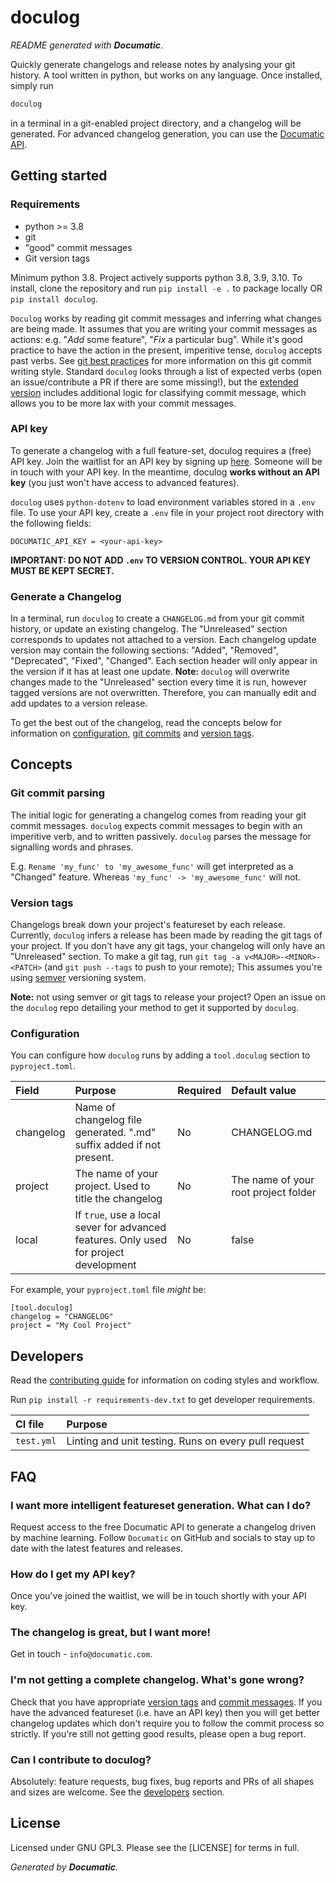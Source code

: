 # doculog

_README generated with **Documatic**_.

Quickly generate changelogs
and release notes
by analysing your git history.
A tool written in python,
but works on any language.
Once installed,
simply run

```bash
doculog
```

in a terminal
in a git-enabled
project directory,
and a changelog will be generated.
For advanced changelog generation,
you can use the [Documatic API](#api-key).

## Getting started

### Requirements

* python >= 3.8
* git
* "good" commit messages
* Git version tags

Minimum python 3.8.
Project actively supports python 3.8,
3.9,
3.10.
To install,
clone the repository
and run `pip install -e .`
to package locally
OR
`pip install doculog`.

`Doculog` works by reading git commit messages
and inferring what changes are being made.
It assumes that you are writing
your commit messages as actions:
e.g. "_Add_ some feature",
"_Fix_ a particular bug".
While it's good practice to have the action
in the present,
imperitive tense,
`doculog` accepts past verbs.
See [git best practices](https://cbea.ms/git-commit/#imperative)
for more information
on this git commit writing style.
Standard `doculog` looks through a list
of expected verbs
(open an issue/contribute a PR if there are some missing!),
but the [extended version](#api-key)
includes additional logic
for classifying commit message,
which allows you to be more lax
with your commit messages.

### API key

To generate a changelog
with a full feature-set,
doculog requires a (free)
API key.
Join the waitlist
for an API key
by signing up [here](https://www.documatic.com).
Someone will be in touch with your API key.
In the meantime,
doculog **works without an API key**
(you just won't have access to advanced features).

`doculog` uses `python-dotenv`
to load environment variables
stored in a `.env` file.
To use your API key,
create a `.env` file
in your project root directory
with the following fields:

```
DOCUMATIC_API_KEY = <your-api-key>
```

**IMPORTANT: DO NOT ADD `.env` TO VERSION CONTROL.
YOUR API KEY MUST BE KEPT SECRET.**


### Generate a Changelog

In a terminal,
run `doculog`
to create
a `CHANGELOG.md`
from your git commit history,
or update an existing changelog.
The "Unreleased" section corresponds to updates
not attached to a version.
Each changelog update version
may contain the following sections:
"Added",
"Removed",
"Deprecated",
"Fixed",
"Changed".
Each section header will only appear
in the version
if it has at least one update.
**Note:** `doculog` will overwrite changes made
to the "Unreleased" section
every time it is run,
however tagged versions are not overwritten.
Therefore,
you can manually edit
and add updates
to a version release.

To get the best out of the changelog,
read the concepts below
for information on
[configuration](#configuration),
[git commits](#git-commit-parsing)
and [version tags](#version-tags).

## Concepts

### Git commit parsing

The initial logic for generating a changelog
comes from reading
your git commit messages.
`doculog`
expects
commit messages to begin with an imperitive verb,
and to written passively.
`doculog` parses the message for signalling words
and phrases.

E.g. `Rename 'my_func' to 'my_awesome_func'`
will get interpreted as a "Changed" feature.
Whereas `'my_func' -> 'my_awesome_func'`
will not.

### Version tags

Changelogs break down your project's featureset
by each release.
Currently,
`doculog` infers a release has been made
by reading the git tags of your project.
If you don't have any git tags,
your changelog will only have an "Unreleased" section.
To make a git tag,
run `git tag -a v<MAJOR>-<MINOR>-<PATCH>`
(and `git push --tags` to push to your remote);
This assumes you're using [semver](https://www.mariokandut.com/what-is-semantic-versioning-semver/)
versioning system.

**Note:** not using semver or git tags to release your project?
Open an issue on the `doculog` repo
detailing your method to get it supported
by `doculog`.

### Configuration

You can configure how `doculog` runs
by adding a `tool.doculog` section
to `pyproject.toml`.

| Field | Purpose | Required | Default value |
|:------|:--------|:---------|:--------------|
| changelog | Name of changelog file generated. ".md" suffix added if not present. | No | CHANGELOG.md |
| project | The name of your project. Used to title the changelog | No | The name of your root project folder |
| local | If `true`, use a local sever for advanced features. Only used for project development | No | false |

For example,
your `pyproject.toml` file _might_ be:

```
[tool.doculog]
changelog = "CHANGELOG"
project = "My Cool Project"
```

## Developers

Read the [contributing guide](CONTRIBUTING.md)
for information on coding styles
and workflow.

Run `pip install -r requirements-dev.txt`
to get developer requirements.

| CI file | Purpose |
|:--------|:--------|
| `test.yml` | Linting and unit testing. Runs on every pull request |

## FAQ

### I want more intelligent featureset generation. What can I do?

Request access to the free Documatic API
to generate a changelog
driven by machine learning.
Follow `Documatic` on GitHub
and socials
to stay up to date
with the latest features
and releases.

### How do I get my API key?

Once you've joined the waitlist,
we will be in touch shortly
with your API key.

### The changelog is great, but I want more!

Get in touch - `info@documatic.com`.

### I'm not getting a complete changelog. What's gone wrong?

Check that you have appropriate [version tags](#version-tags)
and [commit messages](#git-commit-parsing).
If you have the advanced featureset
(i.e. have an API key)
then you will get better changelog updates
which don't require you to follow
the commit process
so strictly.
If you're still not getting good results,
please open a bug report.

### Can I contribute to doculog?

Absolutely:
feature requests,
bug fixes,
bug reports
and PRs of all shapes and sizes
are welcome.
See the [developers](#developers)
section.

## License

Licensed under GNU GPL3.
Please see the [LICENSE]
for terms in full.

_Generated by **Documatic**._
